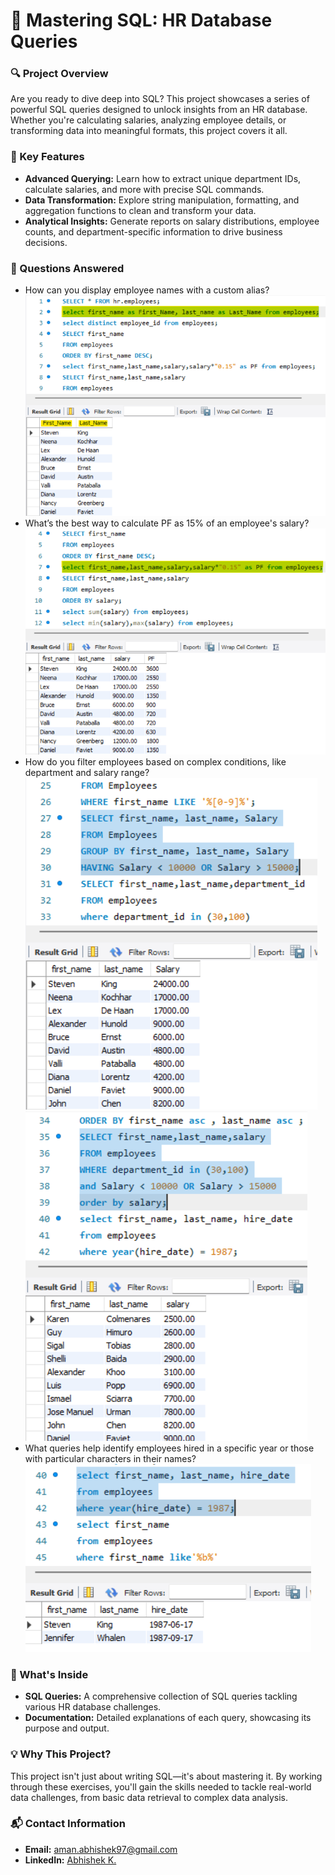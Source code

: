 # 🚀 Mastering SQL: HR Database Queries

### 🔍 Project Overview
Are you ready to dive deep into SQL? This project showcases a series of powerful SQL queries designed to unlock insights from an HR database. Whether you're calculating salaries, analyzing employee details, or transforming data into meaningful formats, this project covers it all.

### 🎯 Key Features
- **Advanced Querying:** Learn how to extract unique department IDs, calculate salaries, and more with precise SQL commands.
- **Data Transformation:** Explore string manipulation, formatting, and aggregation functions to clean and transform your data.
- **Analytical Insights:** Generate reports on salary distributions, employee counts, and department-specific information to drive business decisions.

### 🧠 Questions Answered
- How can you display employee names with a custom alias?
  ![Q1](https://github.com/Abhishek-4195/Mastering-SQL-HR-Database-Queries/blob/main/alias.png)
- What’s the best way to calculate PF as 15% of an employee's salary?
  ![Q2](https://github.com/Abhishek-4195/Mastering-SQL-HR-Database-Queries/blob/main/salary%20pf.png)
- How do you filter employees based on complex conditions, like department and salary range?
  ![Q3](https://github.com/Abhishek-4195/Mastering-SQL-HR-Database-Queries/blob/main/filter_1.png)![Q3_1](https://github.com/Abhishek-4195/Mastering-SQL-HR-Database-Queries/blob/main/filter_2.png)
- What queries help identify employees hired in a specific year or those with particular characters in their names?
  ![Q4](https://github.com/Abhishek-4195/Mastering-SQL-HR-Database-Queries/blob/main/filter_year.png)

### 📂 What's Inside
- **SQL Queries:** A comprehensive collection of SQL queries tackling various HR database challenges.
- **Documentation:** Detailed explanations of each query, showcasing its purpose and output.

### 💡 Why This Project?
This project isn't just about writing SQL—it's about mastering it. By working through these exercises, you'll gain the skills needed to tackle real-world data challenges, from basic data retrieval to complex data analysis.

### 📬 Contact Information
- **Email:** aman.abhishek97@gmail.com
- **LinkedIn:** [Abhishek K.](https://www.linkedin.com/in/abhishekk97/)
